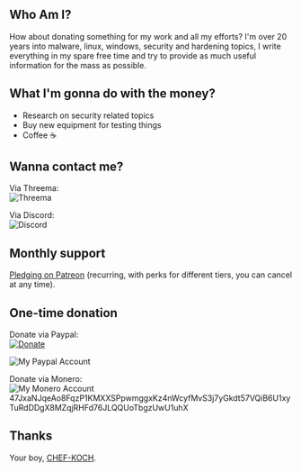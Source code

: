 ## Who Am I?<br />

How about donating something for my work and all my efforts? I'm over 20 years into malware, linux, windows, security and hardening topics, I write everything in my spare free time and try to provide as much useful information for the mass as possible. 


## What I'm gonna do with the money?

* Research on security related topics 
* Buy new equipment for testing things
* Coffee ☕


## Wanna contact me?<br />

Via Threema:<br />
![Threema](https://raw.githubusercontent.com/CHEF-KOCH/Donations/master/Contact/Threema.png)

Via Discord:<br />
![Discord](https://raw.githubusercontent.com/CHEF-KOCH/Donations/master/Contact/Discord.jpg)



## Monthly support<br />

[Pledging on Patreon](https://www.patreon.com/NVinside) (recurring, with perks for different tiers, you can cancel at any time).



## One-time donation

Donate via Paypal:<br />
[![Donate](https://img.shields.io/badge/Donate-PayPal-green.svg)](https://www.paypal.com/cgi-bin/webscr?cmd=_s-xclick&hosted_button_id=V2DPZ4PDLMBSE)


![My Paypal Account](https://raw.githubusercontent.com/CHEF-KOCH/Donations/master/PayPal/Paypal.png)




Donate via Monero:<br />
![My Monero Account](https://raw.githubusercontent.com/CHEF-KOCH/Donations/master/PayPal/Paypal.png) 47JxaNJqeAo8FqzP1KMXXSPpwmggxKz4nWcyfMvS3j7yGkdt57VQiB6U1xyTuRdDDgX8MZqjRHFd76JLQQUoTbgzUwU1uhX




## Thanks

Your boy, [CHEF-KOCH](https://github.com/CHEF-KOCH).